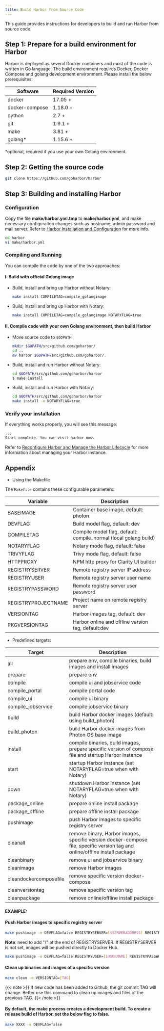 ```yaml
---
title: Build Harbor from Source Code
---
```


This guide provides instructions for developers to build and run Harbor from source code.

## Step 1: Prepare for a build environment for Harbor

Harbor is deployed as several Docker containers and most of the code is written in Go language. The build environment requires Docker, Docker Compose and golang development environment. Please install the below prerequisites:

| Software       | Required Version |
| -------------- | ---------------- |
| docker         | 17.05 +          |
| docker-compose | 1.18.0 +         |
| python         | 2.7 +            |
| git            | 1.9.1 +          |
| make           | 3.81 +           |
| golang\*       | 1.15.6 +         |

\*optional, required if you use your own Golang environment.

## Step 2: Getting the source code

```sh
git clone https://github.com/goharbor/harbor
```

## Step 3: Building and installing Harbor

### Configuration

Copy the file **make/harbor.yml.tmp** to **make/harbor.yml**, and make necessary configuration changes such as hostname, admin password and mail server. Refer to [Harbor Installation and Configuration](../install-config/_index.md) for more info.

```sh
cd harbor
vi make/harbor.yml
```

### Compiling and Running

You can compile the code by one of the two approaches:

#### I. Build with official Golang image

- Build, install and bring up Harbor without Notary:

    ```sh
    make install COMPILETAG=compile_golangimage
    ```

- Build, install and bring up Harbor with Notary:

    ```sh
    make install COMPILETAG=compile_golangimage NOTARYFLAG=true
    ```

#### II. Compile code with your own Golang environment, then build Harbor

- Move source code to `$GOPATH`

    ```sh
    mkdir $GOPATH/src/github.com/goharbor/
    cd ..
    mv harbor $GOPATH/src/github.com/goharbor/.
    ```

- Build, install and run Harbor without Notary:

    ```sh
    cd $GOPATH/src/github.com/goharbor/harbor
    $ make install
    ```

- Build, install and run Harbor with Notary:

    ```sh
    cd $GOPATH/src/github.com/goharbor/harbor
    make install -e NOTARYFLAG=true
    ```

### Verify your installation

If everything works properly, you will see this message:

```sh
...
Start complete. You can visit harbor now.
```

Refer to [Reconfigure Harbor and Manage the Harbor Lifecycle](../install-config/reconfigure-manage-lifecycle.md) for more information about managing your Harbor instance.

## Appendix

- Using the Makefile

The `Makefile` contains these configurable parameters:

| Variable            | Description                                                      |
| ------------------- | ---------------------------------------------------------------- |
| BASEIMAGE           | Container base image, default: photon                            |
| DEVFLAG             | Build model flag, default: dev                                   |
| COMPILETAG          | Compile model flag, default: compile_normal (local golang build) |
| NOTARYFLAG          | Notary mode flag, default: false                                 |
| TRIVYFLAG           | Trivy mode flag, default: false                                  |
| HTTPPROXY           | NPM http proxy for Clarity UI builder                            |
| REGISTRYSERVER      | Remote registry server IP address                                |
| REGISTRYUSER        | Remote registry server user name                                 |
| REGISTRYPASSWORD    | Remote registry server user password                             |
| REGISTRYPROJECTNAME | Project name on remote registry server                           |
| VERSIONTAG          | Harbor images tag, default: dev                                  |
| PKGVERSIONTAG       | Harbor online and offline version tag, default:dev               |

- Predefined targets:

| Target                 | Description                                                                                                                 |
| ---------------------- | --------------------------------------------------------------------------------------------------------------------------- |
| all                    | prepare env, compile binaries, build images and install images                                                              |
| prepare                | prepare env                                                                                                                 |
| compile                | compile ui and jobservice code                                                                                              |
| compile_portal         | compile portal code                                                                                                         |
| compile_ui             | compile ui binary                                                                                                           |
| compile_jobservice     | compile jobservice binary                                                                                                   |
| build                  | build Harbor docker images (default: using build_photon)                                                                    |
| build_photon           | build Harbor docker images from Photon OS base image                                                                        |
| install                | compile binaries, build images, prepare specific version of compose file and startup Harbor instance                        |
| start                  | startup Harbor instance (set NOTARYFLAG=true when with Notary)                                                              |
| down                   | shutdown Harbor instance (set NOTARYFLAG=true when with Notary)                                                             |
| package_online         | prepare online install package                                                                                              |
| package_offline        | prepare offline install package                                                                                             |
| pushimage              | push Harbor images to specific registry server                                                                              |
| cleanall               | remove binary, Harbor images, specific version docker-compose file, specific version tag and online/offline install package |
| cleanbinary            | remove ui and jobservice binary                                                                                             |
| cleanimage             | remove Harbor images                                                                                                        |
| cleandockercomposefile | remove specific version docker-compose                                                                                      |
| cleanversiontag        | remove specific version tag                                                                                                 |
| cleanpackage           | remove online/offline install package                                                                                       |

#### EXAMPLE:

#### Push Harbor images to specific registry server

```sh
make pushimage -e DEVFLAG=false REGISTRYSERVER=[$SERVERADDRESS] REGISTRYUSER=[$USERNAME] REGISTRYPASSWORD=[$PASSWORD] REGISTRYPROJECTNAME=[$PROJECTNAME]
```

**Note**: need to add "/" at the end of REGISTRYSERVER. If REGISTRYSERVER is not set, images will be pushed directly to Docker Hub.

```sh
make pushimage -e DEVFLAG=false REGISTRYUSER=[$USERNAME] REGISTRYPASSWORD=[$PASSWORD] REGISTRYPROJECTNAME=[$PROJECTNAME]
```

#### Clean up binaries and images of a specific version

```sh
make clean -e VERSIONTAG=[TAG]
```

{{< note >}}
If new code has been added to Github, the git commit TAG will change. Better use this command to clean up images and files of the previous TAG.
{{< /note >}}

#### By default, the make process creates a development build. To create a release build of Harbor, set the below flag to false.

```sh
make XXXX -e DEVFLAG=false
```
